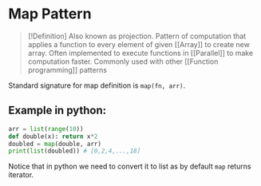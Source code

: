 # Map Pattern
> [!Definition]
> Also known as projection. Pattern of computation that applies a function to every element of given [[Array]] to create new array. Often implemented to execute functions in [[Parallel]] to make computation faster. Commonly used with other [[Function programming]] patterns

Standard signature for map definition is `map(fn, arr)`.

## Example in python:
```python
arr = list(range(10))
def double(x): return x*2
doubled = map(double, arr)
print(list(doubled)) # [0,2,4,...,18]
```
Notice that in python we need to convert it to list as by default `map` returns iterator.
